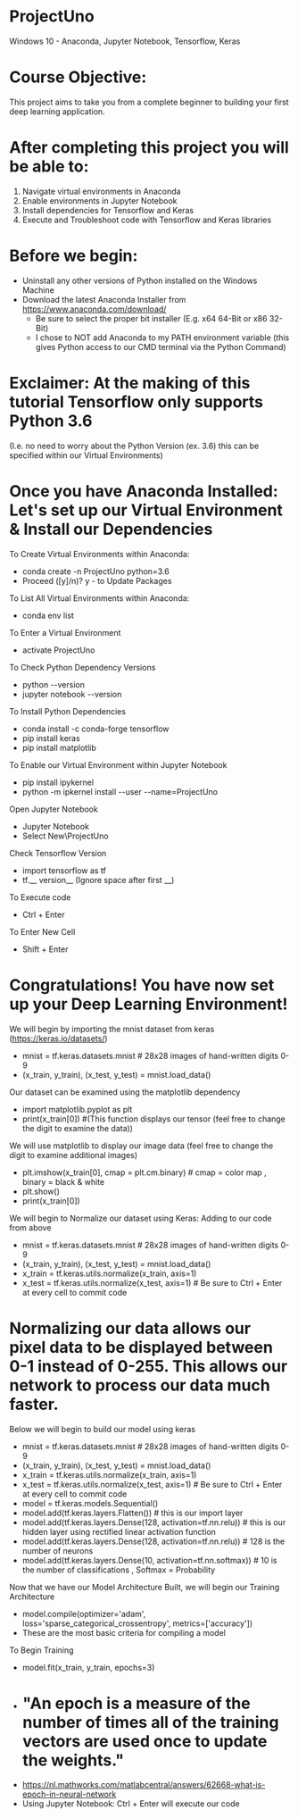 # ProjectUno
Windows 10 - Anaconda, Jupyter Notebook, Tensorflow, Keras 

# Course Objective:
This project aims to take you from a complete beginner to building your first deep learning application. 

# After completing this project you will be able to: 

1. Navigate virtual environments in Anaconda 
2. Enable environments in Jupyter Notebook 
3. Install dependencies for Tensorflow and Keras
4. Execute and Troubleshoot code with Tensorflow and Keras libraries

# Before we begin:
- Uninstall any other versions of Python installed on the Windows Machine
- Download the latest Anaconda Installer from https://www.anaconda.com/download/
  - Be sure to select the proper bit installer (E.g. x64 64-Bit or x86 32-Bit) 
  - I chose to NOT add Anaconda to my PATH environment variable (this gives Python access to our CMD terminal via the Python Command)
  
# Exclaimer: At the making of this tutorial Tensorflow only supports Python 3.6  
(I.e. no need to worry about the Python Version (ex. 3.6) this can be specified within our Virtual Environments)

# Once you have Anaconda Installed: Let's set up our Virtual Environment & Install our Dependencies

To Create Virtual Environments within Anaconda: 
- conda create -n ProjectUno python=3.6
- Proceed ([y]/n)? y - to Update Packages 

To List All Virtual Environments within Anaconda:
- conda env list 

To Enter a Virtual Environment 
- activate ProjectUno

To Check Python Dependency Versions
- python --version 
- jupyter notebook --version

To Install Python Dependencies
- conda install -c conda-forge tensorflow 
- pip install keras 
- pip install matplotlib

To Enable our Virtual Environment within Jupyter Notebook
- pip install ipykernel
- python -m ipkernel install --user --name=ProjectUno

Open Jupyter Notebook
- Jupyter Notebook
- Select New\ProjectUno

Check Tensorflow Version
- import tensorflow as tf
- tf.__ version__ (Ignore space after first __)
  
To Execute code
- Ctrl + Enter 

To Enter New Cell 
- Shift + Enter 

# Congratulations! You have now set up your Deep Learning Environment!

We will begin by importing the mnist dataset from keras (https://keras.io/datasets/)
- mnist = tf.keras.datasets.mnist  # 28x28 images of hand-written digits 0-9
- (x_train, y_train), (x_test, y_test) = mnist.load_data()

Our dataset can be examined using the matplotlib dependency
- import matplotlib.pyplot as plt
- print(x_train[0]) #(This function displays our tensor (feel free to change the digit to examine the data)) 

We will use matplotlib to display our image data (feel free to change the digit to examine additional images)
- plt.imshow(x_train[0], cmap = plt.cm.binary)  # cmap = color map , binary = black & white  
- plt.show()
- print(x_train[0])

We will begin to Normalize our dataset using Keras: Adding to our code from above 
- mnist = tf.keras.datasets.mnist  # 28x28 images of hand-written digits 0-9
- (x_train, y_train), (x_test, y_test) = mnist.load_data()
- x_train = tf.keras.utils.normalize(x_train, axis=1)
- x_test = tf.keras.utils.normalize(x_test, axis=1) # Be sure to Ctrl + Enter at every cell to commit code 

# Normalizing our data allows our pixel data to be displayed between 0-1 instead of 0-255. This allows our network to process our data much faster.

Below we will begin to build our model using keras 
- mnist = tf.keras.datasets.mnist  # 28x28 images of hand-written digits 0-9
- (x_train, y_train), (x_test, y_test) = mnist.load_data()
- x_train = tf.keras.utils.normalize(x_train, axis=1)
- x_test = tf.keras.utils.normalize(x_test, axis=1) # Be sure to Ctrl + Enter at every cell to commit code 
- model = tf.keras.models.Sequential()
- model.add(tf.keras.layers.Flatten())  # this is our import layer 
- model.add(tf.keras.layers.Dense(128, activation=tf.nn.relu))  # this is our hidden layer using rectified linear activation function
- model.add(tf.keras.layers.Dense(128, activation=tf.nn.relu))  # 128 is the number of neurons 
- model.add(tf.keras.layers.Dense(10, activation=tf.nn.softmax))  # 10 is the number of classifications , Softmax = Probability 

Now that we have our Model Architecture Built, we will begin our Training Architecture 
- model.compile(optimizer='adam', loss='sparse_categorical_crossentropy', metrics=['accuracy'])
- These are the most basic criteria for compiling a model

To Begin Training
- model.fit(x_train, y_train, epochs=3)  
- # "An epoch is a measure of the number of times all of the training vectors are used once to update the weights."
- https://nl.mathworks.com/matlabcentral/answers/62668-what-is-epoch-in-neural-network
- Using Jupyter Notebook: Ctrl + Enter will execute our code 






















